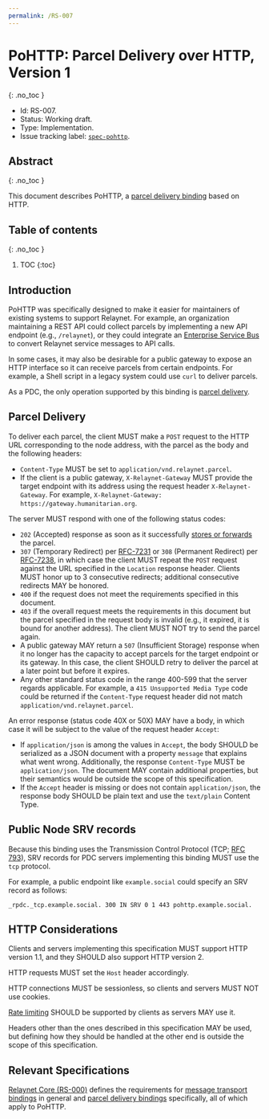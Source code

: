 ```yaml
---
permalink: /RS-007
---
```

# PoHTTP: Parcel Delivery over HTTP, Version 1
{: .no_toc }

- Id: RS-007.
- Status: Working draft.
- Type: Implementation.
- Issue tracking label: [`spec-pohttp`](https://github.com/relaynet/specs/labels/spec-pohttp).

## Abstract
{: .no_toc }

This document describes PoHTTP, a [parcel delivery binding](rs000-core.md#parcel-delivery-binding) based on HTTP.

## Table of contents
{: .no_toc }

1. TOC
{:toc}

## Introduction

PoHTTP was specifically designed to make it easier for maintainers of existing systems to support Relaynet. For example, an organization maintaining a REST API could collect parcels by implementing a new API endpoint (e.g., `/relaynet`), or they could integrate an [Enterprise Service Bus](https://en.wikipedia.org/wiki/Enterprise_service_bus) to convert Relaynet service messages to API calls.

In some cases, it may also be desirable for a public gateway to expose an HTTP interface so it can receive parcels from certain endpoints. For example, a Shell script in a legacy system could use `curl` to deliver parcels.

As a PDC, the only operation supported by this binding is [parcel delivery](#parcel-delivery).

## Parcel Delivery

To deliver each parcel, the client MUST make a `POST` request to the HTTP URL corresponding to the node address, with the parcel as the body and the following headers:

- `Content-Type` MUST be set to `application/vnd.relaynet.parcel`.
- If the client is a public gateway, `X-Relaynet-Gateway` MUST provide the target endpoint with its address using the request header `X-Relaynet-Gateway`. For example, `X-Relaynet-Gateway: https://gateway.humanitarian.org`.

The server MUST respond with one of the following status codes:

- `202` (Accepted) response as soon as it successfully [stores or forwards](https://en.wikipedia.org/wiki/Store_and_forward) the parcel.
- `307` (Temporary Redirect) per [RFC-7231](https://tools.ietf.org/html/rfc7231#section-6.4.7) or `308` (Permanent Redirect) per [RFC-7238](https://tools.ietf.org/html/rfc7238), in which case the client MUST repeat the `POST` request against the URL specified in the `Location` response header. Clients MUST honor up to 3 consecutive redirects; additional consecutive redirects MAY be honored.
- `400` if the request does not meet the requirements specified in this document.
- `403` if the overall request meets the requirements in this document but the parcel specified in the request body is invalid (e.g., it expired, it is bound for another address). The client MUST NOT try to send the parcel again.
- A public gateway MAY return a `507` (Insufficient Storage) response when it no longer has the capacity to accept parcels for the target endpoint or its gateway. In this case, the client SHOULD retry to deliver the parcel at a later point but before it expires.
- Any other standard status code in the range 400-599 that the server regards applicable. For example, a `415 Unsupported Media Type` code could be returned if the `Content-Type` request header did not match `application/vnd.relaynet.parcel`.

An error response (status code 40X or 50X) MAY have a body, in which case it will be subject to the value of the request header `Accept`:

- If `application/json` is among the values in `Accept`, the body SHOULD be serialized as a JSON document with a property `message` that explains what went wrong. Additionally, the response `Content-Type` MUST be `application/json`. The document MAY contain additional properties, but their semantics would be outside the scope of this specification.
- If the `Accept` header is missing or does not contain `application/json`, the response body SHOULD be plain text and use the `text/plain` Content Type.

## Public Node SRV records

Because this binding uses the Transmission Control Protocol (TCP; [RFC 793](https://tools.ietf.org/html/rfc793)), SRV records for PDC servers implementing this binding MUST use the `tcp` protocol.

For example, a public endpoint like `example.social` could specify an SRV record as follows:

```
_rpdc._tcp.example.social. 300 IN SRV 0 1 443 pohttp.example.social.
```

## HTTP Considerations

Clients and servers implementing this specification MUST support HTTP version 1.1, and they SHOULD also support HTTP version 2.

HTTP requests MUST set the `Host` header accordingly.

HTTP connections MUST be sessionless, so clients and servers MUST NOT use cookies.

[Rate limiting](https://tools.ietf.org/html/rfc6585#section-4) SHOULD be supported by clients as servers MAY use it.

Headers other than the ones described in this specification MAY be used, but defining how they should be handled at the other end is outside the scope of this specification.

## Relevant Specifications

[Relaynet Core (RS-000)](rs000-core.md) defines the requirements for [message transport bindings](rs000-core.md#message-transport-bindings) in general and [parcel delivery bindings](rs000-core.md#parcel-delivery-binding) specifically, all of which apply to PoHTTP.
